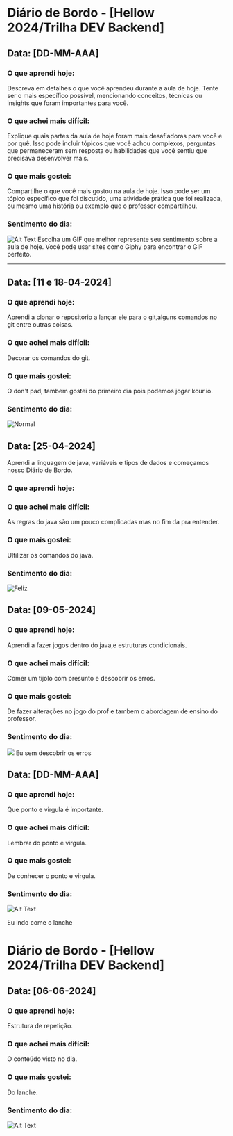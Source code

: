 # Diário de Bordo - [Hellow 2024/Trilha DEV Backend]

## Data: [DD-MM-AAA]

### O que aprendi hoje:
Descreva em detalhes o que você aprendeu durante a aula de hoje. Tente ser o mais específico possível, mencionando conceitos, técnicas ou insights que foram importantes para você.

### O que achei mais difícil:
Explique quais partes da aula de hoje foram mais desafiadoras para você e por quê. Isso pode incluir tópicos que você achou complexos, perguntas que permaneceram sem resposta ou habilidades que você sentiu que precisava desenvolver mais.

### O que mais gostei:
Compartilhe o que você mais gostou na aula de hoje. Isso pode ser um tópico específico que foi discutido, uma atividade prática que foi realizada, ou mesmo uma história ou exemplo que o professor compartilhou.

### Sentimento do dia:
![Alt Text](URL_DO_GIF)
Escolha um GIF que melhor represente seu sentimento sobre a aula de hoje. Você pode usar sites como Giphy para encontrar o GIF perfeito.

---
## Data: [11 e 18-04-2024]

### O que aprendi hoje:
Aprendi a clonar o repositorio a lançar ele para o git,alguns comandos no git entre outras coisas.

### O que achei mais difícil:
Decorar os comandos do git.

### O que mais gostei:
O don't pad, tambem gostei do primeiro dia pois podemos jogar kour.io.

### Sentimento do dia:
![Normal](https://media4.giphy.com/media/v1.Y2lkPTc5MGI3NjExeDh6N3Z0cHBtZTN3MTZ4dDkyYmV5NWd4cmxmcHY4bGk3aG91anlueSZlcD12MV9pbnRlcm5hbF9naWZfYnlfaWQmY3Q9Zw/3ohc1efuII5OH9tLJm/giphy.gif)

## Data: [25-04-2024]

Aprendi a linguagem de java, variáveis e tipos de dados e começamos nosso Diário de Bordo.
### O que aprendi hoje:

### O que achei mais difícil:
As regras do java são um pouco complicadas mas no fim da pra entender.
### O que mais gostei:
Ultilizar os comandos do java.

### Sentimento do dia:
![Feliz](https://media2.giphy.com/media/v1.Y2lkPTc5MGI3NjExaXozdW41ZzJhbmRzazBjaTYwanA3MTdpeXNwdzV2d3I5bTdnNjczeiZlcD12MV9pbnRlcm5hbF9naWZfYnlfaWQmY3Q9Zw/guufsF0Az3Lpu/giphy.gif)
## Data: [09-05-2024]

### O que aprendi hoje:
Aprendi a fazer jogos dentro do java,e estruturas condicionais.
### O que achei mais difícil:
Comer um tijolo com presunto e descobrir os erros.

### O que mais gostei:
De fazer alterações no jogo do prof e tambem o abordagem de ensino do professor.

### Sentimento do dia:
![](https://i.pinimg.com/originals/73/c9/f8/73c9f8f4c8f51c1144d551d9fdd42a23.gif)
Eu sem descobrir os erros

## Data: [DD-MM-AAA]

### O que aprendi hoje:
Que ponto e virgula é importante.

### O que achei mais difícil:
Lembrar do ponto e virgula.

### O que mais gostei:
De conhecer o ponto e virgula.

### Sentimento do dia:
![Alt Text](https://media2.giphy.com/media/v1.Y2lkPTc5MGI3NjExcnVycjEzODB3c3Y0OGo4YWN2ejN5Ynp3N3IxYmVyMmd5cTZxc3V6dyZlcD12MV9pbnRlcm5hbF9naWZfYnlfaWQmY3Q9Zw/135Bh75GkIjblm/200.webp)

Eu indo come o lanche
# Diário de Bordo - [Hellow 2024/Trilha DEV Backend]

## Data: [06-06-2024]

### O que aprendi hoje:
Estrutura de repetição.
### O que achei mais difícil:
O conteúdo visto no dia.

### O que mais gostei:
Do lanche.

### Sentimento do dia:
![Alt Text](https://media1.giphy.com/media/v1.Y2lkPTc5MGI3NjExNWhhdXRreDUza2Mxb3R5aGpqNnF1YXJsdjdnMDVvMWl0djhhZXNlNiZlcD12MV9pbnRlcm5hbF9naWZfYnlfaWQmY3Q9Zw/11uoNyauChZR16/giphy.webp)

